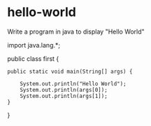 # hello-world
Write a program in java to display "Hello World"

import java.lang.*;

public class first {

    public static void main(String[] args) {
        
        System.out.println("Hello World");
        System.out.println(args[0]);
        System.out.println(args[1]);
    }
    
}
